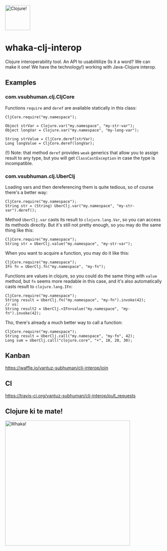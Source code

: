 <img src="https://lh4.googleusercontent.com/-WkzYBFHWhgI/AAAAAAAAAAI/AAAAAAAAAAY/YDtbm6FIolc/photo.jpg" width="80" alt="Clojure!" />

# whaka-clj-interop
Clojure interoperability tool.
An API to usabilitilize (Is it a word? We can make it one! We have the technology!) working with Java-Clojure interop.

## Examples
### com.vsubhuman.clj.CljCore
Functions `require` and `deref` are available statically in this class:
```
CljCore.require("my.namespace");

Object strVar = Clojure.var("my.namespace", "my-str-var");
Object longVar = Clojure.var("my.namespace", "my-long-var");

String strValue = CljCore.deref(strVar);
Long longValue = CljCore.deref(longVar);
```
(!) Note: that method `deref` provides `weak` generics that allow you to assign result to any type,
but you will get `ClassCastException` in case the type is incompatible.

### com.vsubhuman.clj.UberClj
Loading vars and then dereferencing them is quite tedious, so of course there's a better way:
```
CljCore.require("my.namespace");
String str = (String) UberClj.var("my.namespace", "my-str-var").deref();
```
Method `UberClj.var` casts its result to `clojure.lang.Var`, so you can access its methods directly.
But it's still not pretty enough, so you may do the same thing like this:
```
CljCore.require("my.namespace");
String str = UberClj.value("my.namespace", "my-str-var");
```
When you want to acquire a function, you may do it like this:
```
CljCore.require("my.namespace");
IFn fn = UberClj.fn("my.namespace", "my-fn");
```
Functions are values in clojure, so you could do the same thing with `value` method,
but `fn` seems more readable in this case, and it's also automatically casts result to `clojure.lang.IFn`:
```
CljCore.require("my.namespace");
String result = UberClj.fn("my.namespace", "my-fn").invoke(42);
// vs:
String result2 = UberClj.<IFn>value("my.namespace", "my-fn").invoke(42);
```
Tho, there's already a much better way to call a function:
```
CljCore.require("my.namespace");
String result = UberClj.call("my.namespace", "my-fn", 42);
Long sum = UberClj.call("clojure.core", "+", 10, 20, 30);
```

## Kanban
https://waffle.io/vantuz-subhuman/clj-interop/join

## CI
https://travis-ci.org/vantuz-subhuman/clj-interop/pull_requests

## Clojure ki te mate!
<img src="http://i.imgur.com/CR3RFUl.jpg" width="400" alt="Whaka!" />
